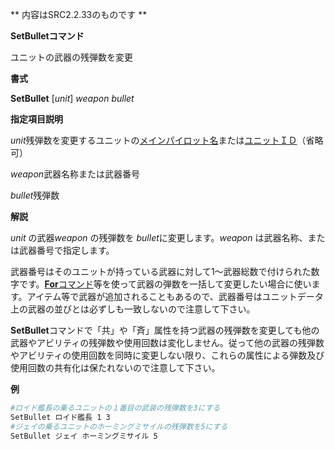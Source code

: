 ** 内容はSRC2.2.33のものです **

**SetBulletコマンド**

ユニットの武器の残弾数を変更

**書式**

**SetBullet** [*unit*] *weapon bullet*

**指定項目説明**

*unit*残弾数を変更するユニットの[メインパイロット名](メインパイロット名.md)または[ユニットＩＤ](ユニットＩＤ.md)（省略可）

*weapon*武器名称または武器番号

*bullet*残弾数

**解説**

*unit* の武器*weapon* の残弾数を *bullet*に変更します。*weapon* は武器名称、または武器番号で指定します。

武器番号はそのユニットが持っている武器に対して1～武器総数で付けられた数字です。[**For**コマンド](Forコマンド.md)等を使って武器の弾数を一括して変更したい場合に使います。アイテム等で武器が追加されることもあるので、武器番号はユニットデータ上の武器の並びとは必ずしも一致しないので注意して下さい。

**SetBullet**コマンドで「共」や「斉」属性を持つ武器の残弾数を変更しても他の武器やアビリティの残弾数や使用回数は変化しません。従って他の武器の残弾数やアビリティの使用回数を同時に変更しない限り、これらの属性による弾数及び使用回数の共有化は保たれないので注意して下さい。

**例**
```sh
#ロイド艦長の乗るユニットの１番目の武装の残弾数を3にする
SetBullet ロイド艦長 1 3
#ジェイの乗るユニットのホーミングミサイルの残弾数を5にする
SetBullet ジェイ ホーミングミサイル 5
```


